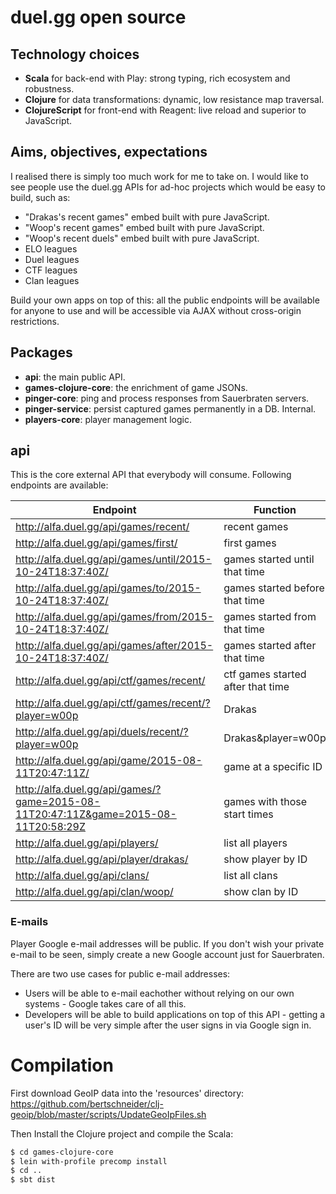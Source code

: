 # duel.gg open source

## Technology choices
* __Scala__ for back-end with Play: strong typing, rich ecosystem and robustness.
* __Clojure__ for data transformations: dynamic, low resistance map traversal.
* __ClojureScript__ for front-end with Reagent: live reload and superior to JavaScript.

## Aims, objectives, expectations

I realised there is simply too much work for me to take on. I would like to see people use the duel.gg APIs for ad-hoc projects which would be easy to build, such as:

* "Drakas's recent games" embed built with pure JavaScript.
* "Woop's recent games" embed built with pure JavaScript.
* "Woop's recent duels" embed built with pure JavaScript.
* ELO leagues
* Duel leagues
* CTF leagues
* Clan leagues

Build your own apps on top of this: all the public endpoints will be available for anyone to use and will be accessible via AJAX without cross-origin restrictions.

## Packages

* __api__: the main public API.
* __games-clojure-core__: the enrichment of game JSONs.
* __pinger-core__: ping and process responses from Sauerbraten servers.
* __pinger-service__: persist captured games permanently in a DB. Internal.
* __players-core__: player management logic.

## api

This is the core external API that everybody will consume. Following endpoints are available:

|Endpoint | Function|
|-----|------|
| http://alfa.duel.gg/api/games/recent/ | recent games |
| http://alfa.duel.gg/api/games/first/ | first games |
| http://alfa.duel.gg/api/games/until/2015-10-24T18:37:40Z/ | games started until that time |
| http://alfa.duel.gg/api/games/to/2015-10-24T18:37:40Z/ | games started before that time |
| http://alfa.duel.gg/api/games/from/2015-10-24T18:37:40Z/ | games started from that time |
| http://alfa.duel.gg/api/games/after/2015-10-24T18:37:40Z/ | games started after that time |
| http://alfa.duel.gg/api/ctf/games/recent/ | ctf games started after that time |
| http://alfa.duel.gg/api/ctf/games/recent/?player=w00p|Drakas | recent CTF games with Drakas in them |
| http://alfa.duel.gg/api/duels/recent/?player=w00p|Drakas&player=w00p|raffael&clan=RB | recent CTF games with either: Drakas, raffael, or RB in them |
| http://alfa.duel.gg/api/game/2015-08-11T20:47:11Z/ | game at a specific ID |
| http://alfa.duel.gg/api/games/?game=2015-08-11T20:47:11Z&game=2015-08-11T20:58:29Z | games with those start times |
| http://alfa.duel.gg/api/players/ | list all players |
| http://alfa.duel.gg/api/player/drakas/ | show player by ID |
| http://alfa.duel.gg/api/clans/ | list all clans |
| http://alfa.duel.gg/api/clan/woop/ | show clan by ID |

### E-mails

Player Google e-mail addresses will be public. If you don't wish your private e-mail to be seen, simply create a new Google account just for Sauerbraten.

There are two use cases for public e-mail addresses:
* Users will be able to e-mail eachother without relying on our own systems - Google takes care of all this.
* Developers will be able to build applications on top of this API - getting a user's ID will be very simple after the user signs in via Google sign in.

# Compilation

First download GeoIP data into the 'resources' directory: https://github.com/bertschneider/clj-geoip/blob/master/scripts/UpdateGeoIpFiles.sh

Then Install the Clojure project and compile the Scala:
```bash
$ cd games-clojure-core
$ lein with-profile precomp install
$ cd ..
$ sbt dist
```
